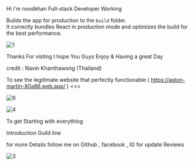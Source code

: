 
Hi i'm noodkhan Full-stack Developer Working 

Builds the app for production to the `build` folder.\
It correctly bundles React in production mode and optimizes the build for the best performance.

 
   ![1](https://user-images.githubusercontent.com/92358053/168397730-7e38c883-16b0-462c-b2d2-d1ecbd8e79cc.png)
 

 Thanks For visting I hope You Guys Enjoy & Having a great Day 

credit : Navin Khanthawong (Thailand)

To see the legitimate website that perfectly functionable ( https://aston-martin-80a86.web.app/ ) <<<

 
![6](https://user-images.githubusercontent.com/92358053/168399354-55892e3a-0b77-4e9f-a641-5194c4d40303.png)


 
 ![4](https://user-images.githubusercontent.com/92358053/168398032-105ed37d-4ce9-4137-9671-e472c1dfedd4.png)


To get Starting with everything 

Introduction Guild line 

for more Details follow me on Github , facebook , IG for update Reviews 


 ![3](https://user-images.githubusercontent.com/92358053/168397917-26bf6b80-5337-4a4d-9347-39e730599eb4.png)
 
 




 
 
  

   
   
   
 



